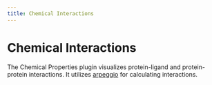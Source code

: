 ```yaml
---
title: Chemical Interactions
---
```


# Chemical Interactions

The Chemical Properties plugin visualizes protein-ligand and protein-protein interactions. It utilizes [arpeggio](https://github.com/PDBeurope/arpeggio) for calculating interactions.

<vimg src="plugins-page/chem_interactions_plugin.png" />
